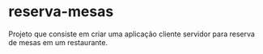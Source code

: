 # reserva-mesas
Projeto que consiste em criar uma aplicação cliente servidor para reserva de mesas em um restaurante.
